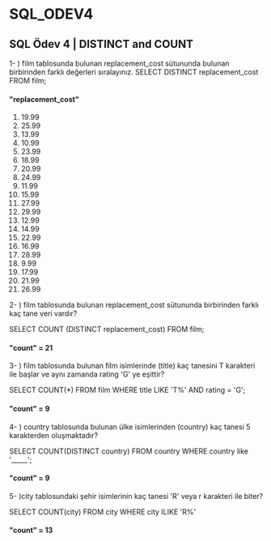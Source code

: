 # SQL_ODEV4
## SQL Ödev 4 | DISTINCT and COUNT

1- ) film tablosunda bulunan replacement_cost sütununda bulunan birbirinden farklı değerleri sıralayınız.
SELECT DISTINCT replacement_cost FROM film;


#### "replacement_cost"
1) 19.99
2) 25.99
3) 13.99
4) 10.99
5) 23.99
6) 18.99
7) 20.99
8) 24.99
9) 11.99
10) 15.99
11) 27.99
12) 29.99
13) 12.99
14) 14.99
15) 22.99
16) 16.99
17) 28.99
18) 9.99
19) 17.99
20) 21.99
21) 26.99

2- ) film tablosunda bulunan replacement_cost sütununda birbirinden farklı kaç tane veri vardır?


SELECT COUNT (DISTINCT replacement_cost) FROM film;

#### "count" = 21

3- ) film tablosunda bulunan film isimlerinde (title) kaç tanesini T karakteri ile başlar ve aynı zamanda rating 'G' ye eşittir?

SELECT COUNT(*) FROM film 
WHERE title LIKE 'T%' AND rating = 'G';

#### "count" = 9

4- ) country tablosunda bulunan ülke isimlerinden (country) kaç tanesi 5 karakterden oluşmaktadır?

SELECT COUNT(DISTINCT country) FROM country 
WHERE country like '_____';
#### "count" = 9
5- )city tablosundaki şehir isimlerinin kaç tanesi 'R' veya r karakteri ile biter?


SELECT COUNT(city) FROM city 
WHERE city ILIKE 'R%'

#### "count" = 13
